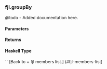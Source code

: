 ### fjl.groupBy
@todo - Added documentation here.

#### Parameters

#### Returns
 
#### Haskell Type
``
[Back to  + fjl members list.]
(#fjl-members-list)
